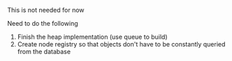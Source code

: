 
This is not needed for now

Need to do the following

1. Finish the heap implementation (use queue to build)
2. Create node registry so that objects don't have to be constantly queried from the database

